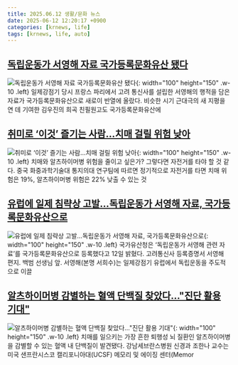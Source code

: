 ```yaml
---
title: 2025.06.12 생활/문화 뉴스
date: 2025-06-12 12:20:17 +0900
categories: [krnews, life]
tags: [krnews, life, auto]
---
```

## [독립운동가 서영해 자료 국가등록문화유산 됐다](https://n.news.naver.com/mnews/article/003/0013298960)

![독립운동가 서영해 자료 국가등록문화유산 됐다](https://mimgnews.pstatic.net/image/origin/003/2025/06/12/13298960.jpg?type=nf220_150){: width="100" height="150" .w-10 .left}
일제강점기 당시 프랑스 파리에서 고려 통신사를 설립한 서영해의 행적을 담은 자료가 국가등록문화유산으로 새로이 반열에 올랐다. 비슷한 시기 근대극의 새 지평을 연 데 기여한 김우진의 희곡 친필원고도 국가등록문화유산에

## [취미로 ‘이것’ 즐기는 사람...치매 걸릴 위험 낮아](https://n.news.naver.com/mnews/article/296/0000090314)

![취미로 ‘이것’ 즐기는 사람...치매 걸릴 위험 낮아](https://mimgnews.pstatic.net/image/origin/296/2025/06/12/90314.jpg?type=nf220_150){: width="100" height="150" .w-10 .left}
치매와 알츠하이머병 위험을 줄이고 싶은가? 그렇다면 자전거를 타야 할 것 같다. 중국 화중과학기술대 통지의대 연구팀에 따르면 정기적으로 자전거를 타면 치매 위험은 19%, 알츠하이머병 위험은 22% 낮출 수 있는 것

## [유럽에 일제 침략상 고발…독립운동가 서영해 자료, 국가등록문화유산으로](https://n.news.naver.com/mnews/article/018/0006036971)

![유럽에 일제 침략상 고발…독립운동가 서영해 자료, 국가등록문화유산으로](https://mimgnews.pstatic.net/image/origin/018/2025/06/12/6036971.jpg?type=nf220_150){: width="100" height="150" .w-10 .left}
국가유산청은 ‘독립운동가 서영해 관련 자료’를 국가등록문화유산으로 등록했다고 12일 밝혔다. 고려통신사 등록증명서 서영해 편지. 백범 선생님 앞. 서영해(본명 서희수)는 일제강점기 유럽에서 독립운동을 주도적으로 이끌

## [알츠하이머병 감별하는 혈액 단백질 찾았다…"진단 활용 기대"](https://n.news.naver.com/mnews/article/001/0015445224)

![알츠하이머병 감별하는 혈액 단백질 찾았다…"진단 활용 기대"](https://mimgnews.pstatic.net/image/origin/001/2025/06/12/15445224.jpg?type=nf220_150){: width="100" height="150" .w-10 .left}
치매를 일으키는 가장 흔한 퇴행성 뇌 질환인 알츠하이머병을 감별할 수 있는 혈액 내 단백질이 발견됐다. 강남세브란스병원 신경과 조한나 교수는 미국 샌프란시스코 캘리포니아대(UCSF) 메모리 및 에이징 센터(Memor

